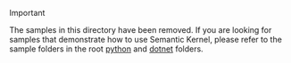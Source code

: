 > [!IMPORTANT]
> The samples in this directory have been removed. If you are looking for samples that demonstrate
> how to use Semantic Kernel, please refer to the sample folders in the root [python](../../../python/samples/)
> and [dotnet](../../../dotnet/samples/) folders.
